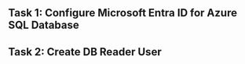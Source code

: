 # 
## Task 1: Configure Microsoft Entra ID for Azure SQL Database

## Task 2: Create DB Reader User

